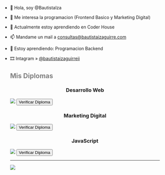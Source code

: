 - 👋 Hola, soy @BautistaIza
- 👀 Me interesa la programacion (Frontend Basico y Marketing Digital)
- 🌱 Actualmente estoy aprendiendo en Coder House 
- 📫 Mandame un mail a consultas@bautistaizaguirre.com
- 🔮 Estoy aprendiendo: Programacion Backend
- 🎞 Intagram » <a href="https://www.instagram.com/bautistaizaguirreii/">@bautistaizaguirreii<a>

  <h2 style="color:gray">Mis Diplomas</h2>
  <h3 style="text-align:center">Desarrollo Web</h3>
  <img src="https://diplomas.bautistaizaguirre.com/desarrollo.png">
  <a target="_blank" href="https://www.coderhouse.com/certificados/60c7c0b918312b04bd204561"><button type="button" class="btn btn-outline-light boton">Verificar Diploma</button></a>
  <br>
  <h3 style="text-align:center">Marketing Digital</h3>
  <img src="https://diplomas.bautistaizaguirre.com/marketing.png">
  <a target="_blank" href="https://www.coderhouse.com/certificados/6135eea77ed2bd001184de67"><button type="button" class="btn btn-outline-light boton">Verificar Diploma</button></a>
  <br>
  <h3 style="text-align:center">JavaScript</h3>
  <img src="https://i.imgur.com/ZAJI0Jg.png">
  <a target="_blank" href="https://www.coderhouse.com/certificados/6213a01a122ffb00702303a5"><button type="button" class="btn btn-outline-light boton">Verificar Diploma</button></a>
  <hr>
  <img src="https://c.tenor.com/hkEk2W7w1GgAAAAi/minecraft.gif">
